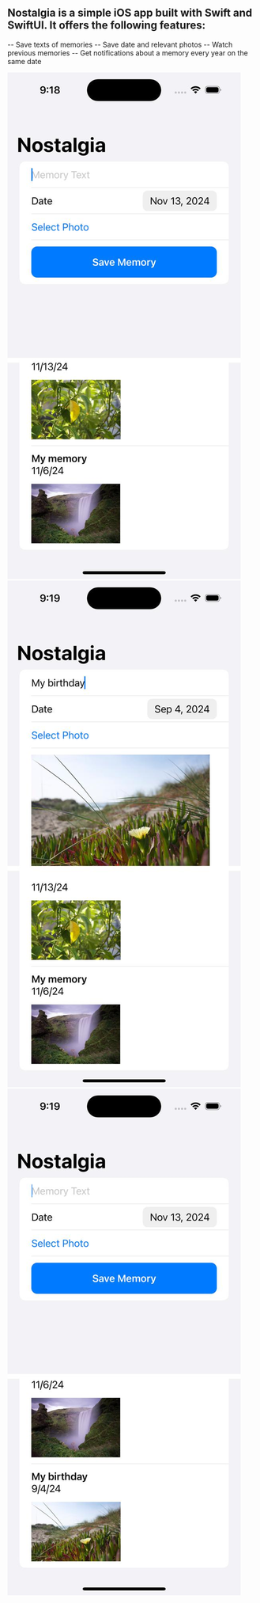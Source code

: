## Nostalgia is a simple iOS app built with Swift and SwiftUI. It offers the following features:
-- Save texts of memories
-- Save date and relevant photos
-- Watch previous memories
-- Get notifications about a memory every year on the same date 


![image-1](image-1.jpg)
![image-2](image-2.jpg)
![image-3](image-3.jpg)
